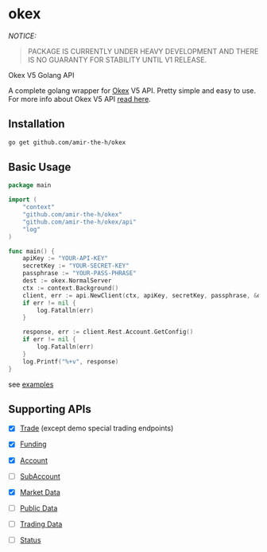 okex
====

*NOTICE:*
> PACKAGE IS CURRENTLY UNDER HEAVY DEVELOPMENT AND THERE IS NO GUARANTY FOR STABILITY UNTIL V1 RELEASE.

Okex V5 Golang API

A complete golang wrapper for [Okex](https://www.okex.com) V5 API. Pretty simple and easy to use. For more info about
Okex V5 API [read here](https://www.okex.com/docs-v5/en).

Installation
-----------------

```bash
go get github.com/amir-the-h/okex
```

Basic Usage
-----------

```go
package main

import (
	"context"
	"github.com/amir-the-h/okex"
	"github.com/amir-the-h/okex/api"
	"log"
)

func main() {
	apiKey := "YOUR-API-KEY"
	secretKey := "YOUR-SECRET-KEY"
	passphrase := "YOUR-PASS-PHRASE"
	dest := okex.NormalServer
	ctx := context.Background()
	client, err := api.NewClient(ctx, apiKey, secretKey, passphrase, &dest)
	if err != nil {
		log.Fatalln(err)
	}

	response, err := client.Rest.Account.GetConfig()
	if err != nil {
		log.Fatalln(err)
	}
	log.Printf("%+v", response)
}
```

see [examples](/examples)

Supporting APIs
---------------

- [x] [Trade](https://www.okex.com/docs-v5/en/#rest-api-trade) (except demo special trading endpoints)
- [x] [Funding](https://www.okex.com/docs-v5/en/#rest-api-funding)
- [x] [Account](https://www.okex.com/docs-v5/en/#rest-api-account)
- [ ] [SubAccount](https://www.okex.com/docs-v5/en/#rest-api-subaccount)
- [x] [Market Data](https://www.okex.com/docs-v5/en/#rest-api-market-data)
- [ ] [Public Data](https://www.okex.com/docs-v5/en/#rest-api-public-data)
- [ ] [Trading Data](https://www.okex.com/docs-v5/en/#rest-api-trading-data)
- [ ] [Status](https://www.okex.com/docs-v5/en/#rest-api-statusl)


